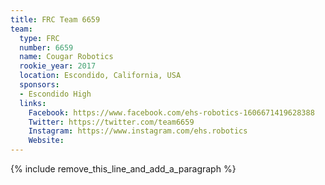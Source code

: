 ```yaml
---
title: FRC Team 6659
team:
  type: FRC
  number: 6659
  name: Cougar Robotics
  rookie_year: 2017
  location: Escondido, California, USA
  sponsors:
  - Escondido High
  links:
    Facebook: https://www.facebook.com/ehs-robotics-1606671419628388
    Twitter: https://twitter.com/team6659
    Instagram: https://www.instagram.com/ehs.robotics
    Website:
---
```


{% include remove_this_line_and_add_a_paragraph %}